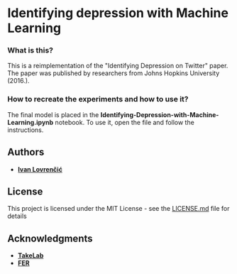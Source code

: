 # Identifying depression with Machine Learning

### What is this?

This is a reimplementation of the "Identifying Depression on Twitter" paper. The paper was published by researchers from Johns Hopkins University (2016.). 

### How to recreate the experiments and how to use it? 

The final model is placed in the **Identifying-Depression-with-Machine-Learning.ipynb** notebook. To use it, open the file and follow the instructions.

## Authors

* **[Ivan Lovrenčić](https://github.com/ilovrencic)**

## License

This project is licensed under the MIT License - see the [LICENSE.md](LICENSE.md) file for details

## Acknowledgments

* **[TakeLab](http://takelab.fer.hr)**
* **[FER](https://www.fer.unizg.hr/)**

